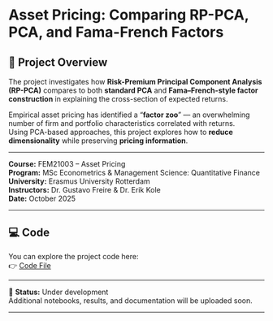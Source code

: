 # Asset Pricing: Comparing RP-PCA, PCA, and Fama-French Factors

## 📘 Project Overview

The project investigates how **Risk-Premium Principal Component Analysis (RP-PCA)** compares to both **standard PCA** and **Fama–French-style factor construction** in explaining the cross-section of expected returns.

Empirical asset pricing has identified a “**factor zoo**” — an overwhelming number of firm and portfolio characteristics correlated with returns.  
Using PCA-based approaches, this project explores how to **reduce dimensionality** while preserving **pricing information**.

---

**Course:** FEM21003 – Asset Pricing  
**Program:** MSc Econometrics & Management Science: Quantitative Finance  
**University:** Erasmus University Rotterdam  
**Instructors:** Dr. Gustavo Freire & Dr. Erik Kole  
**Date:** October 2025  

---

## 💻 Code

You can explore the project code here:  
👉 [Code File](https://github.com/FLLC/empirical-asset-pricing/blob/main/notebook/analysis.ipynb)  

---

🚧 **Status:** Under development  
Additional notebooks, results, and documentation will be uploaded soon.

---

